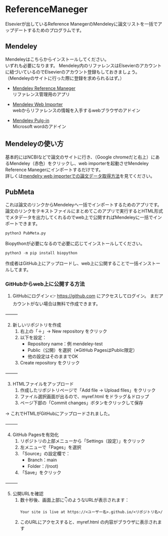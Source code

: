 # ReferenceManeger
Elsevierが出しているReference ManegerのMendeleyに論文リストを一括でアップデートするためのプログラムです。  

## Mendeley
Mendeleyはこちらからインストールしてください。  
いずれも必要になります。
Mendeley内のリファレンスはElsevierのアカウントに紐づいているのでElsevierのアカウント登録もしておきましょう。  
（Mendeleyのサイトに行った際に登録を求められるはず。）  
- [Mendeley Reference Maneger](https://www.mendeley.com/reference-management/reference-manager)  
  リファレンス管理用のアプリ  

- [Mendeley Web Importer](https://www.mendeley.com/reference-management/web-importer)  
  webからリファレンスの情報を入手するwebブラウザのアドイン

- [Mendeley Pulg-in](https://www.mendeley.com/reference-management/mendeley-cite)  
  Microsoft wordのアドイン  

## Mendeleyの使い方
基本的にはNCBIなどで論文のサイトに行き、（Google chromeだと右上）にあるMendeley（赤色）をクリックし、web importerを起動させMendeley Reference Manegerにインポートするだけです。  
詳しくは[mendelry web importerでの論文データ取得方法](https://guides.lib.kyushu-u.ac.jp/referencemanagementtool/webimporter)を見てください。  

## PubMeta
これは論文のリンクからMendeleyへ一括でインポートするためのアプリです。  
論文のリンクをテキストファイルにまとめてこのアプリで実行するとHTML形式でメタデータを出力してくれるのでweb上で公開すればMendeleyに一括でインポートできます。  
```python
python3 PubMeta.py 
```
Biopythonが必要になるので必要に応じてインストールしてください。  
```Python
python3 -m pip install biopython
```

作成者はGitHub上にアップロードし、web上に公開することで一括インストールしてます。  

### GitHubからweb上に公開する方法
1. GitHubにログイン
👉 https://github.com にアクセスしてログイン。
まだアカウントがない場合は無料で作成できます。

⸻

2. 新しいリポジトリを作成
	1.	右上の「＋」→ New repository をクリック
	2.	以下を設定：
	    - Repository name：例 mendeley-test
	    - Public（公開）を選択（※GitHub PagesはPublic限定）
	    - 他の設定はそのままでOK
	3.	Create repository をクリック

⸻

3.  HTMLファイルをアップロード
	1.	作成したリポジトリページで「Add file → Upload files」をクリック
	2.	ファイル選択画面が出るので、myref.html をドラッグ＆ドロップ
	3.	ページ下部の「Commit changes」ボタンをクリックして保存

→ これでHTMLがGitHubにアップロードされました。

⸻

4. GitHub Pagesを有効化
	1.	リポジトリの上部メニューから「Settings（設定）」をクリック
	2.	左メニューで「Pages」を選択
	3.	「Source」の設定欄で：
	    - Branch：main
	    - Folder：/(root)
	4.	「Save」をクリック

⸻

5. 公開URLを確認
    1. 数十秒後、画面上部に👇のようなURLが表示されます：
        ```text
        Your site is live at https://<ユーザー名>.github.io/<リポジトリ名>/
        ```
    2. このURLにアクセスすると、myref.html の内容がブラウザに表示されます
